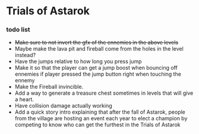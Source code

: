 # Trials of Astarok
### todo list

- ~~Make sure to not invert the gfx of the ennemies in the above levels~~
- Maybe make the lava pit and fireball come from the holes in the level instead?
- Have the jumps relative to how long you press jump
- Make it so that the player can get a jump boost when bouncing off ennemies if player pressed the jump button right when touching the ennemy
- Make the Fireball invincible.
- Add a way to generate a treasure chest sometimes in levels that will give a heart.
- Have collision damage actually working
- Add a quick story intro explaining that after the fall of Astarok, people from the village are hosting an event each year to elect a champion by competing to know who can get the furthest in the Trials of Astarok
